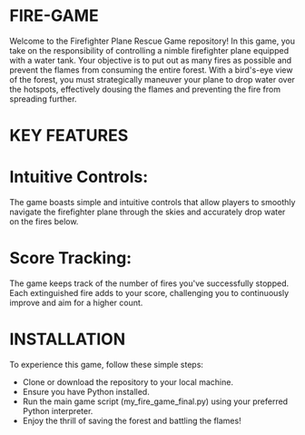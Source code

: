 # FIRE-GAME
 Welcome to the Firefighter Plane Rescue Game repository!
 In this game, you take on the responsibility of controlling a nimble firefighter plane equipped with a water tank. Your objective is to put out as many   fires as possible and prevent the flames from consuming the entire forest. With a bird's-eye view of the forest, you must strategically maneuver your plane to drop water over the hotspots, effectively dousing the flames and preventing the fire from spreading further.
 
# KEY FEATURES
# Intuitive Controls:
The game boasts simple and intuitive controls that allow players to smoothly navigate the firefighter plane through the skies and accurately drop water on the fires below.
# Score Tracking:
The game keeps track of the number of fires you've successfully stopped. Each extinguished fire adds to your score, challenging you to continuously improve and aim for a higher count.

# INSTALLATION
To experience this game, follow these simple steps:
- Clone or download the repository to your local machine.
- Ensure you have Python installed.
- Run the main game script (my_fire_game_final.py) using your preferred Python interpreter.
- Enjoy the thrill of saving the forest and battling the flames!
